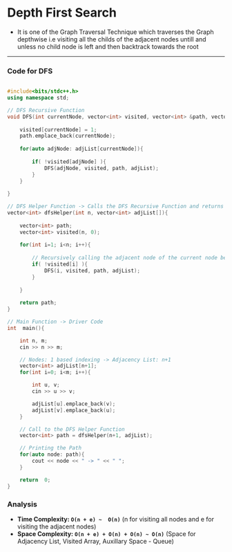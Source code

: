 # Depth First Search

- It is one of the Graph Traversal Technique which traverses the Graph depthwise i.e visiting all the childs of the adjacent nodes untill and unless no child node is left and then backtrack towards the root

---

### Code for DFS

``` cpp

#include<bits/stdc++.h>
using namespace std;

// DFS Recursive Function
void DFS(int currentNode, vector<int> visited, vector<int> &path, vector<int> adjList[]){
    
    visited[currentNode] = 1;
    path.emplace_back(currentNode);
    
    for(auto adjNode: adjList[currentNode]){
        
        if( !visited[adjNode] ){
            DFS(adjNode, visited, path, adjList);
        }   
    }
    
}

// DFS Helper Function -> Calls the DFS Recursive Function and returns the Path by DFS Traversal
vector<int> dfsHelper(int n, vector<int> adjList[]){
    
    vector<int> path;
    vector<int> visited(n, 0);
    
    for(int i=1; i<n; i++){
        
        // Recursively calling the adjacent node of the current node before exploring all adjacent nodes of the current nodes
        if( !visited[i] ){
            DFS(i, visited, path, adjList);
        }
        
    }
    
    return path;
}

// Main Function -> Driver Code
int  main(){

    int n, m;
    cin >> n >> m;

    // Nodes: 1 based indexing -> Adjacency List: n+1
    vector<int> adjList[n+1];
    for(int i=0; i<m; i++){

        int u, v;
        cin >> u >> v;

        adjList[u].emplace_back(v);
        adjList[v].emplace_back(u);
    }

    // Call to the DFS Helper Function
    vector<int> path = dfsHelper(n+1, adjList);

    // Printing the Path
    for(auto node: path){
        cout << node << " -> " << " ";
    }

    return  0;
}

```

### Analysis

- **Time Complexity: `O(n + e) ~  O(n)`**   (n for visiting all nodes and e for visiting the adjacent nodes)
- **Space Complexity: `O(n + e) + O(n) + O(n) ~ O(n)`**    (Space for Adjacency List, Visited Array, Auxillary Space - Queue)